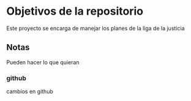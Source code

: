 # Objetivos de la repositorio

Este proyecto se encarga de manejar los planes de la liga de la justicia


## Notas
Pueden hacer lo que quieran

### github
cambios en github

